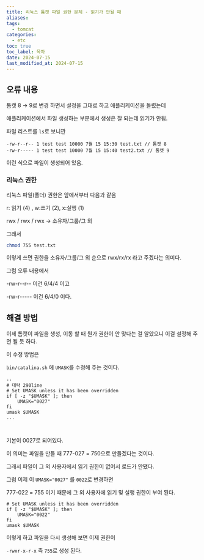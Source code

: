 ```yaml
---
title: 리눅스 톰캣 파일 권한 문제 - 읽기가 안될 때
aliases: 
tags:
  - tomcat
categories:
  - etc
toc: true
toc_label: 목차
date: 2024-07-15
last_modified_at: 2024-07-15
---
```


## 오류 내용 

톰캣 8 → 9로 변경 하면서 설정을 그대로 하고 애플리케이션을 돌렸는데

애플리케이션에서 파일 생성하는 부분에서 생성은 잘 되는데 읽기가 안됨.


파일 리스트를 `ls`로 보니깐


```
-rw-r--r-- 1 test test 10000 7월 15 15:30 test.txt // 톰캣 8
-rw-r----- 1 test test 10000 7월 15 15:40 test2.txt // 톰캣 9
```

이런 식으로 파일이 생성되어 있음.


### 리눅스 권한

리눅스 파일(폴더) 권한은 앞에서부터 다음과 같음

r: 읽기 (4) , w:쓰기 (2), x:실행 (1)

rwx / rwx / rwx  -> 소유자/그룹/그 외

그래서 

```bash
chmod 755 test.txt
```


이렇게 쓰면 권한을 소유자/그룹/그 외 순으로 rwx/rx/rx 라고 주겠다는 의미다.

그럼 오류 내용에서 

-rw-r--r-- 이건 6/4/4 이고

-rw-r----- 이건 6/4/0 이다.


## 해결 방법

이제 톰캣이 파일을 생성, 이동 할 때 뭔가 권한이 안 맞다는 걸 알았으니 이걸 설정해 주면 될 듯 하다.


이 수정 방법은 

`bin/catalina.sh` 에 `UMASK`를 수정해 주는 것이다.

```shell
..
# 대략 290line
# Set UMASK unless it has been overridden
if [ -z "$UMASK" ]; then
    UMASK="0027"
fi
umask $UMASK
...



```

기본이 0027로 되어있다.

이 의미는 파일을 만들 때 777-027 = 750으로 만들겠다는 것이다.

그래서 파일이 그 외 사용자에서 읽기 권한이 없어서 로드가 안됐다.

그럼 이제 이 `UMASK="0027"` 를 `0022`로 변경하면 

777-022 = 755 이기 때문에 그 외 사용자에 읽기 및 실행 권한이 부여 된다.


```shell
# Set UMASK unless it has been overridden
if [ -z "$UMASK" ]; then
    UMASK="0022"
fi
umask $UMASK
```


이렇게 하고 파일을 다시 생성해 보면 이제 권한이 

`-rwxr-x-r-x` 즉 `755`로 생성 된다.